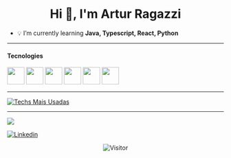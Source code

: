 <h1 align="center">Hi 👋, I'm Artur Ragazzi</h1>

- 💡 I’m currently learning **Java, Typescript, React, Python**
---

<div>
<h4>Tecnologies</h4>
<img src="https://cdn.jsdelivr.net/gh/devicons/devicon/icons/java/java-original.svg" width="40" height="40"/> 
<img src="https://cdn.jsdelivr.net/gh/devicons/devicon/icons/kotlin/kotlin-original.svg" width="40" height="40"/>
<img src="https://cdn.jsdelivr.net/gh/devicons/devicon/icons/spring/spring-original.svg" width="40" height="40"/>
<img src="https://cdn.jsdelivr.net/gh/devicons/devicon/icons/react/react-original.svg" width="40" height="40"/>	
  <img src="https://cdn.jsdelivr.net/gh/devicons/devicon/icons/python/python-original.svg" width="40" height="40"/> 
<img src="https://cdn.jsdelivr.net/gh/devicons/devicon/icons/git/git-original.svg" width="40" height="40"/> 
</div>

<hr>

[![Techs Mais Usadas](https://github-readme-stats.vercel.app/api/top-langs/?username=artragazzi&theme=tokyonight&layout=compact&custom_title=Linguagens&card_width=1000)](https://github.com/artragazzi/github-readme-stats)

<hr>
<a href = "mailto:ao.ragazzi@gmail.com"><img src="https://img.shields.io/badge/-Gmail-%23333?style=for-the-badge&logo=gmail&logoColor=white" target="_blank"></a>

[![Linkedin](https://img.shields.io/badge/LinkedIn-0077B5?style=for-the-badge&logo=linkedin&logoColor=white)](https://www.linkedin.com/in/arturragazzi/)

<div align="center"> 
  <img src="https://profile-counter.glitch.me/artragazzi/count.svg" alt="Visitor" title="Visitor"/>
</div>
